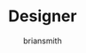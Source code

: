 ---
layout: person
image: brian.jpg
name: Brian Smith
author: briansmith
title: Designer
bio: Cj is a very smart person. There are also cool things about him. Like his beard (not pictured).
order: 1

social: 
  - account: twitter
    username: cjalvarado
  - account: facebook
    username: cjalvarado
  - account: instagram
    username: cjalvarado
  - account: spotify
    username: 1258104351

bio: "Executive leadership married with an irrational drive to create beautiful and previously unseen solutions and products that solve the world's problems. Checks all the boxes, started from the bottom now he's... here."
---